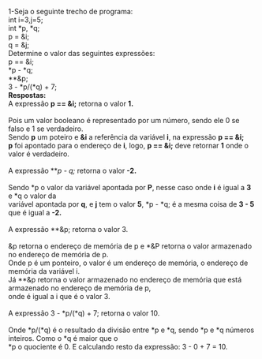 1-Seja o seguinte trecho de programa:<br/>
int i=3,j=5;<br/>
int *p, *q;<br/>
p = &i;<br/>
q = &j;<br/>
Determine o valor das seguintes expressões:<br/>
p == &i;<br/>
*p - *q;<br/>
**&p;<br/>
3 - *p/(*q) + 7;<br/>
**Respostas:**<br/>
A expressão **p == &i;** retorna o valor **1.**<br/><br/>
Pois um valor booleano é representado por um número, sendo ele 0 se falso e 1 se verdadeiro.<br/>
Sendo **p** um poteiro e **&i** a referência da variável **i**, na expressão **p == &i;**<br/>
**p** foi apontado para o endereço de **i**, logo, **p == &i;** deve retornar **1** onde o valor é verdadeiro.<br/><br/>
A expressão ***p - *q;** retorna o valor **-2.**<br/><br/>
Sendo *p o valor da variável apontada por **P**, nesse caso onde **i** é igual a **3**  e *q o valor da <br/>variável apontada por **q**, e **j** tem o valor **5**, *p - *q; é a mesma coisa de **3 - 5** que é igual a **-2.**
<br/><br/>
A expressão **&p; retorna o valor 3.<br/><br/>
&p retorna o endereço de memória de p e *&P retorna o valor armazenado no endereço de memória de p.<br/>
Onde p é um ponteiro, o valor é um endereço de memória, o endereço de memória da variável i.<br/>
Já **&p retorna o valor armazenado no endereço de memória que está armazenado no endereço de memória de p,<br/>
onde é igual a i que é o valor 3.
<br/><br/>
A expressão 3 - *p/(*q) + 7; retorna o valor 10.<br/><br/>
Onde *p/(*q) é o resultado da divisão entre *p e *q, sendo *p e *q números inteiros. Como o *q é maior que o<br/> *p o quociente é 0. E calculando resto da expressão: 3 - 0 + 7 = 10.
